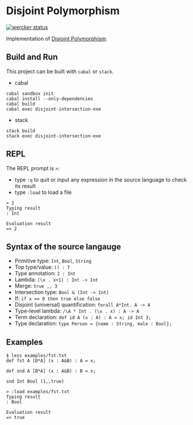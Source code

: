 # Disjoint Polymorphism

[![wercker status](https://app.wercker.com/status/f429569dbd99df93c3b8e4a39d56fd3f/s/master "wercker status")](https://app.wercker.com/project/byKey/f429569dbd99df93c3b8e4a39d56fd3f)

Implementation of [Disjoint Polymorphism](http://i.cs.hku.hk/~bruno/papers/ESOP2017.pdf).

## Build and Run

This project can be built with `cabal` or `stack`.

* cabal
```
cabal sandbox init
cabal install --only-dependencies
cabal build
cabal exec disjoint-intersection-exe
```

* stack
```
stack build
stack exec disjoint-intersection-exe
```

## REPL

The REPL prompt is `>`:
- type `:q` to quit or input any expression in the source language to check its
result
- type `:load` to load a file

```
> 2
Typing result
: Int

Evaluation result
=> 2
```

## Syntax of the source langauge

* Primitive type: `Int`, `Bool`, `String`
* Top type/value: `() : T`
* Type annotation: `2 : Int`
* Lambda: `(\x . x+1) : Int -> Int`
* Merge: `true ,, 3`
* Intersection type: `Bool & (Int -> Int)`
* If: `if x == 0 then true else false`
* Disjoint (universal) quantification: `forall A*Int. A -> A`
* Type-level lambda: `/\A * Int . (\x . x) : A -> A`
* Term declaration: `def id A (x : A) : A = x; id Int 3;`
* Type declaration: `type Person = {name : String, male : Bool};`

## Examples

```
$ less examples/fst.txt
def fst A [B*A] (x : A&B) : A = x;

def snd A [B*A] (x : A&B) : B = x;

snd Int Bool (1,,true)
```

```
> :load examples/fst.txt
Typing result
: Bool

Evaluation result
=> true
```
